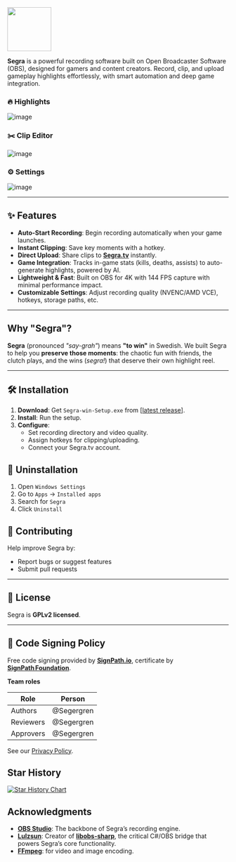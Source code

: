 <img height="100" src="https://cdn.segra.tv/icon.png"/>

**Segra** is a powerful recording software built on Open Broadcaster Software (OBS), designed for gamers and content creators. Record, clip, and upload gameplay highlights effortlessly, with smart automation and deep game integration.

### 🔥 Highlights

![image](https://github.com/user-attachments/assets/c8fea599-9b91-4608-8854-59fd868544c9)
### ✂️ Clip Editor

![image](https://github.com/user-attachments/assets/4ba310d1-0b01-4fd7-8a86-59ce7b0c3313)

### ⚙️ Settings

![image](https://github.com/user-attachments/assets/4f11d846-eb31-4ef2-ad2f-e67aa264d207)

---

## ✨ Features  
- **Auto-Start Recording**: Begin recording automatically when your game launches.  
- **Instant Clipping**: Save key moments with a hotkey.
- **Direct Upload**: Share clips to **[Segra.tv](https://segra.tv)** instantly.  
- **Game Integration**: Tracks in-game stats (kills, deaths, assists) to auto-generate highlights, powered by AI.  
- **Lightweight & Fast**: Built on OBS for 4K with 144 FPS capture with minimal performance impact.  
- **Customizable Settings**: Adjust recording quality (NVENC/AMD VCE), hotkeys, storage paths, etc.

---

## Why "Segra"?  
**Segra** (pronounced *"say-grah"*) means **"to win"** in Swedish. We built Segra to help you **preserve those moments**: the chaotic fun with friends, the clutch plays, and the wins (*segra!*) that deserve their own highlight reel.  

---

## 🛠 Installation
1. **Download**: Get `Segra-win-Setup.exe` from [[latest release](https://github.com/Segergren/Segra/releases/latest)].  
2. **Install**: Run the setup.  
3. **Configure**:  
   - Set recording directory and video quality.  
   - Assign hotkeys for clipping/uploading.  
   - Connect your Segra.tv account.  

## 🔄 Uninstallation
1. Open `Windows Settings`
2. Go to `Apps` -> `Installed apps`
3. Search for `Segra`
4. Click `Uninstall`

## 🤝 Contributing  
Help improve Segra by:  
- Report bugs or suggest features  
- Submit pull requests

---

## 📜 License  
Segra is **GPLv2 licensed**.  

---

## 🔐 Code Signing Policy
Free code signing provided by **[SignPath.io](https://signpath.io)**, certificate by **[SignPath Foundation](https://signpath.org)**.

**Team roles**

| Role      | Person |
|-----------|--------|
| Authors   | @Segergren |
| Reviewers | @Segergren |
| Approvers | @Segergren |

See our [Privacy Policy](https://segra.tv/privacy).

## Star History

<a href="https://www.star-history.com/#Segergren/Segra&Date">
 <picture>
   <source media="(prefers-color-scheme: dark)" srcset="https://api.star-history.com/svg?repos=Segergren/Segra&type=Date&theme=dark" />
   <source media="(prefers-color-scheme: light)" srcset="https://api.star-history.com/svg?repos=Segergren/Segra&type=Date" />
   <img alt="Star History Chart" src="https://api.star-history.com/svg?repos=Segergren/Segra&type=Date" />
 </picture>
</a>

## Acknowledgments  
- **[OBS Studio](https://obsproject.com)**: The backbone of Segra’s recording engine.  
- [**Lulzsun**](https://github.com/lulzsun): Creator of **[libobs-sharp](https://github.com/lulzsun/libobs-sharp)**, the critical C#/OBS bridge that powers Segra’s core functionality. 
- **[FFmpeg](https://github.com/FFmpeg/FFmpeg)**: for video and image encoding.  
